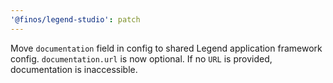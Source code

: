 ```yaml
---
'@finos/legend-studio': patch
---
```


Move `documentation` field in config to shared Legend application framework config. `documentation.url` is now optional. If no `URL` is provided, documentation is inaccessible.
